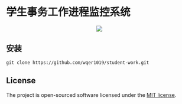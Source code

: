 # 学生事务工作进程监控系统

<p align="center">
  <img style="max-width:50%" src="https://github.com/wqer1019/student-work/blob/master/public/imgs/%E5%AD%A6%E7%94%9F%E4%BA%8B%E5%8A%A1%E5%B7%A5%E4%BD%9C%E8%BF%9B%E7%A8%8B%E7%9B%91%E6%8E%A7%E7%B3%BB%E7%BB%9F.png">
  <br>
</p>

## 安装

```shell
git clone https://github.com/wqer1019/student-work.git
```

## License

The project is open-sourced software licensed under the [MIT license](https://mit-license.org/).
